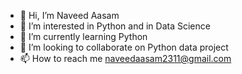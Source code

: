 - 👋 Hi, I’m Naveed Aasam
- 👀 I’m interested in Python and in Data Science
- 🌱 I’m currently learning Python 
- 💞️ I’m looking to collaborate on Python data project
- 📫 How to reach me naveedaasam2311@gmail.com

<!---
naveedaasam2311/naveedaasam2311 is a ✨ special ✨ repository because its `README.md` (this file) appears on your GitHub profile.
You can click the Preview link to take a look at your changes.
--->
